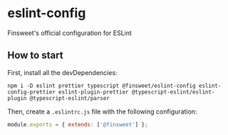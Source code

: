 # eslint-config

Finsweet's official configuration for ESLint

## How to start

First, install all the devDependencies:

```
npm i -D eslint prettier typescript @finsweet/eslint-config eslint-config-prettier eslint-plugin-prettier @typescript-eslint/eslint-plugin @typescript-eslint/parser
```

Then, create a `.eslintrc.js` file with the following configuration:

```javascript
module.exports = { extends: ['@finsweet'] };
```
